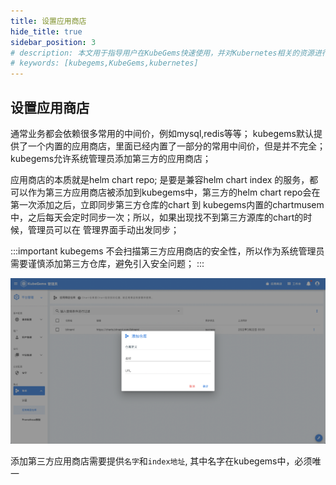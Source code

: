 ```yaml
---
title: 设置应用商店
hide_title: true
sidebar_position: 3
# description: 本文用于指导用户在KubeGems快速使用，并对Kubernetes相关的资源进行操作
# keywords: [kubegems,KubeGems,kubernetes]
---
```


## 设置应用商店

通常业务都会依赖很多常用的中间价，例如mysql,redis等等； kubegems默认提供了一个内置的应用商店，里面已经内置了一部分的常用中间价，但是并不完全；kubegems允许系统管理员添加第三方的应用商店；

应用商店的本质就是helm chart repo; 是要是兼容helm chart index 的服务，都可以作为第三方应用商店被添加到kubegems中，第三方的helm chart repo会在第一次添加之后，立即同步第三方仓库的chart 到 kubegems内置的chartmusem中，之后每天会定时同步一次；所以，如果出现找不到第三方源库的chart的时候，管理员可以在 管理界面手动出发同步；

:::important
kubegems 不会扫描第三方应用商店的安全性，所以作为系统管理员需要谨慎添加第三方仓库，避免引入安全问题；
:::

![添加界面](/img/docs/tasks-platform-appstore-create.png)

添加第三方应用商店需要提供`名字`和`index地址`, 其中名字在kubegems中，必须唯一
